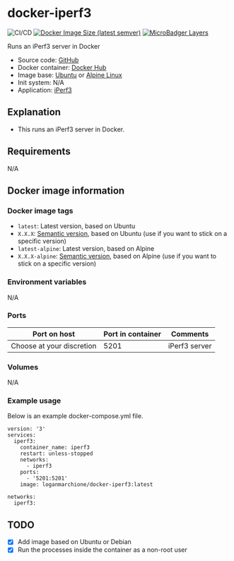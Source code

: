 # docker-iperf3

![CI/CD](https://github.com/loganmarchione/docker-iperf3/workflows/CI/CD/badge.svg)
[![Docker Image Size (latest semver)](https://img.shields.io/docker/image-size/loganmarchione/docker-iperf3)](https://hub.docker.com/r/loganmarchione/docker-iperf3)
[![MicroBadger Layers](https://img.shields.io/microbadger/layers/loganmarchione/docker-iperf3)](https://microbadger.com/images/loganmarchione/docker-iperf3)

Runs an iPerf3 server in Docker
  - Source code: [GitHub](https://github.com/loganmarchione/docker-iperf3)
  - Docker container: [Docker Hub](https://hub.docker.com/r/loganmarchione/docker-iperf3)
  - Image base: [Ubuntu](https://hub.docker.com/_/ubuntu) or [Alpine Linux](https://hub.docker.com/_/alpine/)
  - Init system: N/A
  - Application: [iPerf3](https://iperf.fr/)

## Explanation

  - This runs an iPerf3 server in Docker.

## Requirements
N/A

## Docker image information

### Docker image tags
  - `latest`: Latest version, based on Ubuntu
  - `X.X.X`: [Semantic version](https://semver.org/), based on Ubuntu (use if you want to stick on a specific version)
  - `latest-alpine`: Latest version, based on Alpine
  - `X.X.X-alpine`: [Semantic version](https://semver.org/), based on Alpine (use if you want to stick on a specific version)

### Environment variables
N/A

### Ports
| Port on host              | Port in container | Comments            |
|---------------------------|-------------------|---------------------|
| Choose at your discretion | 5201              | iPerf3 server       |

### Volumes
N/A

### Example usage
Below is an example docker-compose.yml file.
```
version: '3'
services:
  iperf3:
    container_name: iperf3
    restart: unless-stopped
    networks:
      - iperf3
    ports:
      - '5201:5201'
    image: loganmarchione/docker-iperf3:latest

networks:
  iperf3:
```

## TODO
- [x] Add image based on Ubuntu or Debian
- [x] Run the processes inside the container as a non-root user
